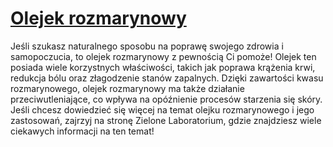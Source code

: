 # [Olejek rozmarynowy](https://zielonelaboratorium.pl/składniki/olejek-rozmarynowy/)

Jeśli szukasz naturalnego sposobu na poprawę swojego zdrowia i samopoczucia, to olejek rozmarynowy z pewnością Ci pomoże! Olejek ten posiada wiele korzystnych właściwości, takich jak poprawa krążenia krwi, redukcja bólu oraz złagodzenie stanów zapalnych. Dzięki zawartości kwasu rozmarynowego, olejek rozmarynowy ma także działanie przeciwutleniające, co wpływa na opóźnienie procesów starzenia się skóry. Jeśli chcesz dowiedzieć się więcej na temat olejku rozmarynowego i jego zastosowań, zajrzyj na stronę Zielone Laboratorium, gdzie znajdziesz wiele ciekawych informacji na ten temat!